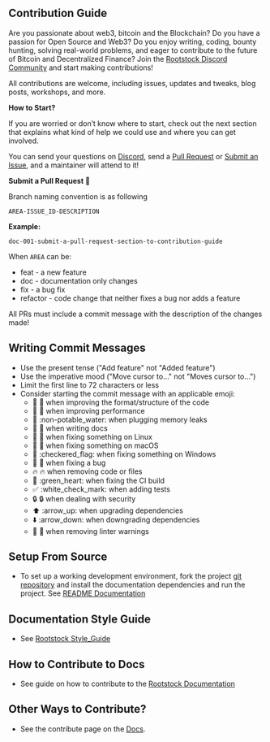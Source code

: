 ## Contribution Guide

Are you passionate about web3, bitcoin and the Blockchain? Do you have a passion for Open Source and Web3? Do you enjoy writing, coding, bounty hunting, solving real-world problems, and eager to contribute to the future of Bitcoin and Decentralized Finance? Join the [Rootstock Discord Community](http://discord.gg/rootstock) and start making contributions!

All contributions are welcome, including issues, updates and tweaks, blog posts, workshops, and more.

**How to Start?**

If you are worried or don’t know where to start, check out the next section that explains what kind of help we could use and where you can get involved. 

You can send your questions on [Discord](http://discord.gg/rootstock), send a [Pull Request](https://github.com/rsksmart/rsksmart.github.io/pulls) or [Submit an Issue](https://github.com/rsksmart/rsksmart.github.io/issues), and a maintainer will attend to it\!

**Submit a Pull Request 🚀**

Branch naming convention is as following

`AREA-ISSUE_ID-DESCRIPTION`

**Example:**

`doc-001-submit-a-pull-request-section-to-contribution-guide`

When `AREA` can be:

- feat \- a new feature  
- doc \- documentation only changes  
- fix \- a bug fix  
- refactor \- code change that neither fixes a bug nor adds a feature

All PRs must include a commit message with the description of the changes made\!

## **Writing Commit Messages**

* Use the present tense ("Add feature" not "Added feature")  
* Use the imperative mood ("Move cursor to..." not "Moves cursor to...")  
* Limit the first line to 72 characters or less  
* Consider starting the commit message with an applicable emoji:  
  * 🎨 :art: when improving the format/structure of the code  
  * 🐎 :racehorse: when improving performance  
  * 🚱 :non-potable\_water: when plugging memory leaks  
  * 📝 :memo: when writing docs  
  * 🐧 :penguin: when fixing something on Linux  
  * 🍎 :apple: when fixing something on macOS  
  * 🏁 :checkered\_flag: when fixing something on Windows  
  * 🐛 :bug: when fixing a bug  
  * 🔥 :fire: when removing code or files  
  * 💚 :green\_heart: when fixing the CI build  
  * ✅ :white\_check\_mark: when adding tests  
  * 🔒 :lock: when dealing with security  
  * ⬆️ :arrow\_up: when upgrading dependencies  
  * ⬇️ :arrow\_down: when downgrading dependencies  
  * 👕 :shirt: when removing linter warnings

## **Setup From Source**

- To set up a working development environment, fork the project [git repository](https://github.com/rsksmart/devportal-rootstock) and install the documentation dependencies and run the project. See [README Documentation](README.md)

## **Documentation Style Guide**  
- See [Rootstock Style_Guide](STYLE-GUIDE.md)

## **How to Contribute to Docs**
- See guide on how to contribute to the [Rootstock Documentation](CONTRIBUTING_DOCS.md)

## Other Ways to Contribute?
- See the contribute page on the [Docs](https://dev.rootstock.io/resources/contribute/).